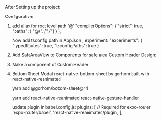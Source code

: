 After Setting up the project:

Configuration:

1. add alias for root level path '@'
   "compilerOptions": {
   "strict": true,
   "paths": {
   "@/_": ["./_"]
   }
   },

   Now add tsconfig path in App.json , experiment:
   "experiments": {
   "typedRoutes": true,
   "tsconfigPaths": true
   }

2. Add SafeAreaView to Components for safe area
   Custom Header Design:

3. Make a component of Custom Header

4. Bottom Sheet Modal
   react-native-bottom-sheet by gorhom built with react-native-reanimated

   yarn add @gorhom/bottom-sheet@^4

   yarn add react-native-reanimated react-native-gesture-handler

   update plugin in babel.config.js:
   plugins: [
   // Required for expo-router
   'expo-router/babel',
   'react-native-reanimated/plugin',
   ],
